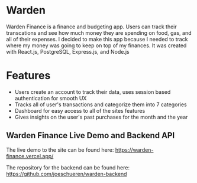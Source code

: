 # Warden

Warden Finance is a finance and budgeting app. Users can track their transcations and see how much money they are spending on food, gas, and all of their expenses. I decided to make this app because I needed to track where my money was going to keep on top of my finances. It was created with React.js, PostgreSQL, Express.js, and Node.js

# Features

- Users create an account to track their data, uses session based authentication for smooth UX
- Tracks all of user's transactions and categorize them into 7 categories
- Dashboard for easy access to all of the sites features
- Gives insights on the user's past purchases for the month and the year

## Warden Finance Live Demo and Backend API

The live demo to the site can be found here: https://warden-finance.vercel.app/

The repository for the backend can be found here: https://github.com/joeschueren/warden-backend